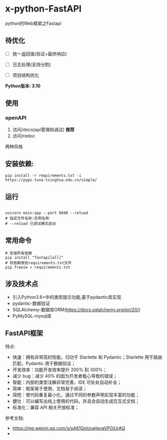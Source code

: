 # x-python-FastAPI
python的Web框架之Fastapi


## 待优化
- [ ] 统一返回值(验证+最终响应)
- [ ] 日志处理(支持分割)
- [ ] 项目结构优化





**Python版本: 3.10**

## 使用
### openAPI
1. 访问/docs(api管理和调试) **推荐**
2. 访问/redoc

两种风格


## 安装依赖:
```shell
pip install -r requirements.txt -i https://pypi.tuna.tsinghua.edu.cn/simple/
```

## 运行
```shell

uvicorn main:app --port 8040 --reload
# 指定文件名称:实例名称
# --reload 已调试模式启动
```

## 常用命令
```shell
# 安装所有依赖
pip install "fastapi[all]"
# 将依赖放到requirements.txt文件
pip freeze > requirements.txt
```


## 涉及技术点
- 引入Python3.6+中的类型提示功能,基于pydantic库实现
- pydantic-数据验证
- SQLAlchemy-数据库ORM(https://docs.sqlalchemy.org/en/20/)
- PyMySQL-mysql库


## FastAPI框架
特点:
* 快速：拥有非常高的性能，归功于 Starlette 和 Pydantic；Starlette 用于路由匹配，Pydantic 用于数据验证；
* 开发效率：功能开发效率提升 200% 到 300%；
* 减少 bug：减少 40% 的因为开发者粗心导致的错误；
* 智能：内部的类型注解非常完善，IDE 可处处自动补全；
* 简单：框架易于使用，文档易于阅读；
* 简短：使代码重复最小化，通过不同的参数声明实现丰富的功能；
* 健壮：可以编写出线上使用的代码，并且会自动生成交互式文档；
* 标准化：兼容 API 相关开放标准；



参考文档:
- https://mp.weixin.qq.com/s/sA61QotzueIpvaVPGiUrAQ
- 
